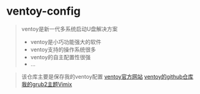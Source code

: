 # ventoy-config

> ventoy是新一代多系统启动U盘解决方案
> - ventoy是小巧功能强大的软件
> - ventoy支持的操作系统很多
> - ventoy的自主配置性很强
> - ...

> 该仓库主要是保存我的ventoy配置
> [ventoy官方网站](https://www.ventoy.net/cn/index.html)
> [ventoy的github仓库](https://github.com/ventoy/Ventoy)
> [我的grub2主题Vimix](https://www.gnome-look.org/p/1009236/)
